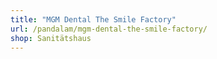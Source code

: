 ```yaml
---
title: "MGM Dental The Smile Factory"
url: /pandalam/mgm-dental-the-smile-factory/
shop: Sanitätshaus
---
```

